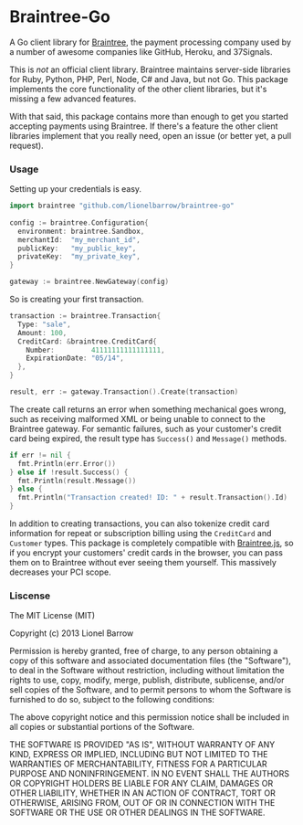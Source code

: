 # Braintree-Go

A Go client library for [Braintree](https://www.braintreepayments.com), the payment processing company used by a number of awesome companies like GitHub, Heroku, and 37Signals.

This is *not* an official client library. Braintree maintains server-side libraries for Ruby, Python, PHP, Perl, Node, C# and Java, but not Go. This package implements the core functionality of the other client libraries, but it's missing a few advanced features.

With that said, this package contains more than enough to get you started accepting payments using Braintree. If there's a feature the other client libraries implement that you really need, open an issue (or better yet, a pull request).

### Usage

Setting up your credentials is easy.

```go
import braintree "github.com/lionelbarrow/braintree-go"
  
config := braintree.Configuration{
  environment: braintree.Sandbox,
  merchantId:  "my_merchant_id",
  publicKey:   "my_public_key",
  privateKey:  "my_private_key",
}

gateway := braintree.NewGateway(config)
```

So is creating your first transaction.

```go
transaction := braintree.Transaction{
  Type: "sale",
  Amount: 100,
  CreditCard: &braintree.CreditCard{
    Number:         41111111111111111,
    ExpirationDate: "05/14",
  },
}

result, err := gateway.Transaction().Create(transaction)
```

The create call returns an error when something mechanical goes wrong, such as receiving malformed XML or being unable to connect to the Braintree gateway. For semantic failures, such as your customer's credit card being expired, the result type has `Success()` and `Message()` methods.

```go
if err != nil {
  fmt.Println(err.Error()) 
} else if !result.Success() {
  fmt.Println(result.Message())
} else {
  fmt.Println("Transaction created! ID: " + result.Transaction().Id)
}
```

In addition to creating transactions, you can also tokenize credit card information for repeat or subscription billing using the `CreditCard` and `Customer` types. This package is completely compatible with [Braintree.js](https://www.braintreepayments.com/braintrust/braintree-js), so if you encrypt your customers' credit cards in the browser, you can pass them on to Braintree without ever seeing them yourself. This massively decreases your PCI scope.

### Liscense

The MIT License (MIT)

Copyright (c) 2013 Lionel Barrow

Permission is hereby granted, free of charge, to any person obtaining a copy
of this software and associated documentation files (the "Software"), to deal
in the Software without restriction, including without limitation the rights
to use, copy, modify, merge, publish, distribute, sublicense, and/or sell
copies of the Software, and to permit persons to whom the Software is
furnished to do so, subject to the following conditions:

The above copyright notice and this permission notice shall be included in
all copies or substantial portions of the Software.

THE SOFTWARE IS PROVIDED "AS IS", WITHOUT WARRANTY OF ANY KIND, EXPRESS OR
IMPLIED, INCLUDING BUT NOT LIMITED TO THE WARRANTIES OF MERCHANTABILITY,
FITNESS FOR A PARTICULAR PURPOSE AND NONINFRINGEMENT. IN NO EVENT SHALL THE
AUTHORS OR COPYRIGHT HOLDERS BE LIABLE FOR ANY CLAIM, DAMAGES OR OTHER
LIABILITY, WHETHER IN AN ACTION OF CONTRACT, TORT OR OTHERWISE, ARISING FROM,
OUT OF OR IN CONNECTION WITH THE SOFTWARE OR THE USE OR OTHER DEALINGS IN
THE SOFTWARE.
